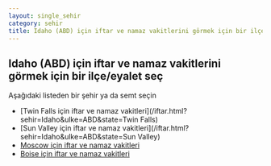 ```yaml
---
layout: single_sehir
category: sehir
title: Idaho (ABD) için iftar ve namaz vakitlerini görmek için bir ilçe/eyalet seç
---
```



## Idaho (ABD) için iftar ve namaz vakitlerini görmek için bir ilçe/eyalet seç

Aşağıdaki listeden bir şehir ya da semt seçin


* [Twin Falls için iftar ve namaz vakitleri](/iftar.html?sehir=Idaho&ulke=ABD&state=Twin Falls)
* [Sun Valley için iftar ve namaz vakitleri](/iftar.html?sehir=Idaho&ulke=ABD&state=Sun Valley)
* [Moscow için iftar ve namaz vakitleri](/iftar.html?sehir=Idaho&ulke=ABD&state=Moscow)
* [Boise için iftar ve namaz vakitleri](/iftar.html?sehir=Idaho&ulke=ABD&state=Boise)
